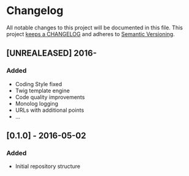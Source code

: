 # Changelog

All notable changes to this project will be documented in this file. This project
[keeps a CHANGELOG](http://keepachangelog.com/) and adheres to
[Semantic Versioning](http://semver.org/).


## [UNREALEASED] 2016-

### Added

* Coding Style fixed
* Twig template engine
* Code quality improvements
* Monolog logging
* URLs with additional points
* ...


## [0.1.0] - 2016-05-02

### Added

* Initial repository structure

